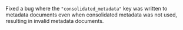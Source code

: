Fixed a bug where the `"consolidated_metadata"` key was written to metadata documents even when
consolidated metadata was not used, resulting in invalid metadata documents.